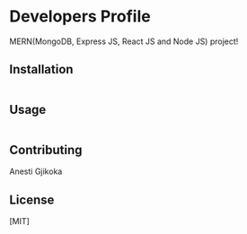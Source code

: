 # Developers Profile

MERN(MongoDB, Express JS, React JS and Node JS) project!

## Installation

```bash
```

## Usage

```python

```

## Contributing
Anesti Gjikoka

## License
[MIT]

